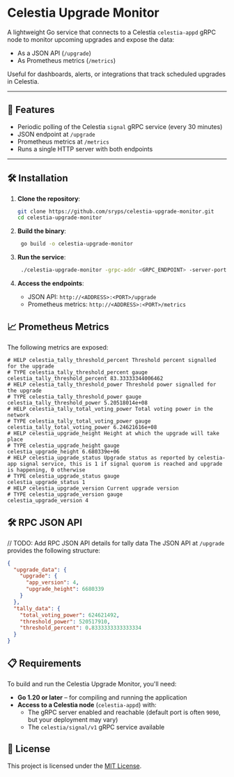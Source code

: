 # Celestia Upgrade Monitor

A lightweight Go service that connects to a Celestia `celestia-appd` gRPC node to monitor upcoming upgrades and expose the data:

- As a JSON API (`/upgrade`)
- As Prometheus metrics (`/metrics`)

Useful for dashboards, alerts, or integrations that track scheduled upgrades in Celestia.

---

## 🚀 Features

- Periodic polling of the Celestia `signal` gRPC service (every 30 minutes)
- JSON endpoint at `/upgrade`
- Prometheus metrics at `/metrics`
- Runs a single HTTP server with both endpoints

---

## 🛠 Installation

1. **Clone the repository**:

   ```bash
   git clone https://github.com/sryps/celestia-upgrade-monitor.git
   cd celestia-upgrade-monitor

   ```

2. **Build the binary**:

   ```bash
    go build -o celestia-upgrade-monitor
   ```

3. **Run the service**:

   ```bash
    ./celestia-upgrade-monitor -grpc-addr <GRPC_ENDPOINT> -server-port <PORT>
   ```

4. **Access the endpoints**:
   - JSON API: `http://<ADDRESS>:<PORT>/upgrade`
   - Prometheus metrics: `http://<ADDRESS>:<PORT>/metrics`

## 📈 Prometheus Metrics

The following metrics are exposed:

```plaintext
# HELP celestia_tally_threshold_percent Threshold percent signalled for the upgrade
# TYPE celestia_tally_threshold_percent gauge
celestia_tally_threshold_percent 83.33333344006462
# HELP celestia_tally_threshold_power Threshold power signalled for the upgrade
# TYPE celestia_tally_threshold_power gauge
celestia_tally_threshold_power 5.20518014e+08
# HELP celestia_tally_total_voting_power Total voting power in the network
# TYPE celestia_tally_total_voting_power gauge
celestia_tally_total_voting_power 6.24621616e+08
# HELP celestia_upgrade_height Height at which the upgrade will take place
# TYPE celestia_upgrade_height gauge
celestia_upgrade_height 6.680339e+06
# HELP celestia_upgrade_status Upgrade status as reported by celestia-app signal service, this is 1 if signal quorom is reached and upgrade is happening, 0 otherwise
# TYPE celestia_upgrade_status gauge
celestia_upgrade_status 1
# HELP celestia_upgrade_version Current upgrade version
# TYPE celestia_upgrade_version gauge
celestia_upgrade_version 4
```

## 🛠 RPC JSON API

// TODO: Add RPC JSON API details for tally data
The JSON API at `/upgrade` provides the following structure:

```json
{
  "upgrade_data": {
    "upgrade": {
      "app_version": 4,
      "upgrade_height": 6680339
    }
  },
  "tally_data": {
    "total_voting_power": 624621492,
    "threshold_power": 520517910,
    "threshold_percent": 0.8333333333333334
  }
}
```

## 📋 Requirements

To build and run the Celestia Upgrade Monitor, you'll need:

- **Go 1.20 or later** – for compiling and running the application
- **Access to a Celestia node** (`celestia-appd`) with:
  - The gRPC server enabled and reachable (default port is often `9090`, but your deployment may vary)
  - The `celestia/signal/v1` gRPC service available

## 📝 License

This project is licensed under the [MIT License](https://opensource.org/licenses/MIT).
